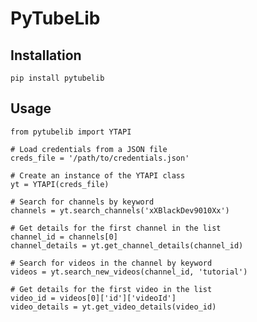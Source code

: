 # PyTubeLib

## Installation

`pip install pytubelib`
## Usage

	from pytubelib import YTAPI

	# Load credentials from a JSON file
	creds_file = '/path/to/credentials.json'

	# Create an instance of the YTAPI class
	yt = YTAPI(creds_file)

	# Search for channels by keyword
	channels = yt.search_channels('xXBlackDev9010Xx')

	# Get details for the first channel in the list
	channel_id = channels[0]
	channel_details = yt.get_channel_details(channel_id)

	# Search for videos in the channel by keyword
	videos = yt.search_new_videos(channel_id, 'tutorial')

	# Get details for the first video in the list
	video_id = videos[0]['id']['videoId']
	video_details = yt.get_video_details(video_id)
